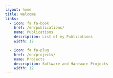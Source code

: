 ```yaml
---
layout: home
title: Welcome
links:
  - icon: fa fa-book
    href: /en/publications/
    name: Publications
    description: List of my Publications
    width: 12

  - icon: fa fa-plug
    href: /en/projects/
    name: Projects
    description: Software and Hardware Projects
    width: 12
---
```



